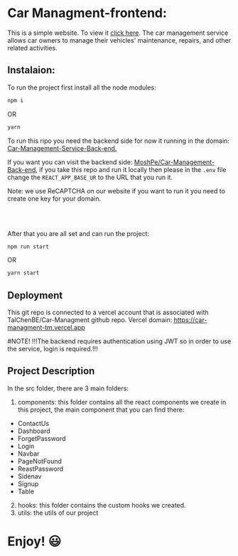 # Car Managment-frontend:

This is a simple website. To view it [click here](https://car-managment-tm.vercel.app/).
The car management service allows car owners to manage their vehicles' maintenance, repairs, and other related activities.

## Instalaion:

To run the project first install all the node modules:

```bash
npm i
```

OR

```bash
yarn
```

To run this ripo you need the backend  side for now it running in the domain: [Car-Management-Service-Back-end.](https://car-management-back-end.vercel.app/api/)

If you want you can visit the backend side: [MoshPe/Car-Management-Back-end](https://github.com/MoshPe/Car-Management-Back-end), if you take this repo and run it locally then please in the `.env` file change the `REACT_APP_BASE_UR` to the URL that you run it.

Note: we use ReCAPTCHA on our website if you want to run it you need to create one key for your domain.

<br/>
<br/>

After that you are all set and can run the project:

```bash
npm run start
```

OR

```bash
yarn start
```

## Deployment

This git repo is connected to a vercel account that is associated with TalChenBE/Car-Managment github repo. Vercel domain: https://car-managment-tm.vercel.app

#NOTE! !!!The backend requires authentication using JWT so in order to use the service, login is required.!!!

## Project Description

In the src folder, there are 3 main folders:

1. components: this folder contains all the react components we create in this project, the main component that you can find there:

- ContactUs
- Dashboard
- ForgetPassword
- Login
- Navbar
- PageNotFound
- ReastPassword
- Sidenav
- Signup
- Table

2. hooks: this folder contains the custom hooks we created.
3. utils: the utils of our project


# Enjoy! 😃
